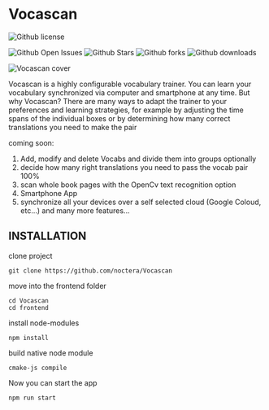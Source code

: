 # Vocascan
![Github license](https://img.shields.io/github/license/noctera/Vocascan?style=flat-square)

![Github Open Issues](https://img.shields.io/github/issues/noctera/Vocascan?style=flat-square)
![Github Stars](https://img.shields.io/github/stars/noctera/Vocascan?style=flat-square)
![Github forks](https://img.shields.io/github/forks/noctera/Vocascan?style=flat-square)
![Github downloads](https://img.shields.io/github/downloads/noctera/Vocascan/total?label=Downloads)



![Vocascan cover](https://github.com/noctera/Vocascan/blob/master/frontend/src/images/vocascan-github-cover.png)

Vocascan is a highly configurable vocabulary trainer. You can learn your vocabulary synchronized via computer and smartphone at any time.  But why Vocascan? There are many ways to adapt the trainer to your preferences and learning strategies, for example by adjusting the time spans of the individual boxes or by determining how many correct translations you need to make the pair

coming soon:
1. Add, modify and delete Vocabs and divide them into groups optionally
2. decide how many right translations you need to pass the vocab pair 100%
3. scan whole book pages with the OpenCv text recognition option
4. Smartphone App
5. synchronize all your devices over a self selected cloud (Google Coloud, etc...)
and many more features...


## INSTALLATION

clone project
```
git clone https://github.com/noctera/Vocascan
```
move into the frontend folder
```
cd Vocascan
cd frontend
```
install node-modules
```
npm install
```
build native node module
```
cmake-js compile
```
Now you can start the app
```
npm run start
```
